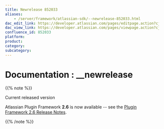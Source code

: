 ```yaml
---
title: Newrelease 852033
aliases:
    - /server/framework/atlassian-sdk/--newrelease-852033.html
dac_edit_link: https://developer.atlassian.com/pages/editpage.action?cjm=wozere&pageId=852033
dac_view_link: https://developer.atlassian.com/pages/viewpage.action?cjm=wozere&pageId=852033
confluence_id: 852033
platform:
product:
category:
subcategory:
---
```

# Documentation : \_\_newrelease

{{% note %}}

Current released version

Atlassian Plugin Framework **2.6** is now available -- see the <a href="/pages/createpage.action?spaceKey=PLUGINFRAMEWORK&amp;title=Plugin+Framework+2.6+Release+Notes" class="createlink">Plugin Framework 2.6 Release Notes</a>.

{{% /note %}}

























